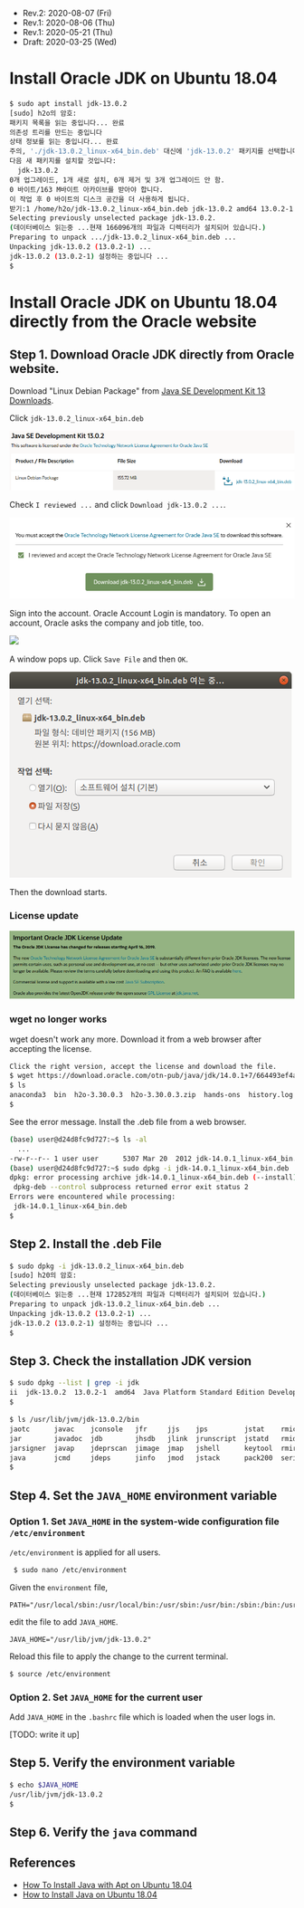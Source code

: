 * Rev.2: 2020-08-07 (Fri)
* Rev.1: 2020-08-06 (Thu)
* Rev.1: 2020-05-21 (Thu)
* Draft: 2020-03-25 (Wed)

# Install Oracle JDK on Ubuntu 18.04 

```bash
$ sudo apt install jdk-13.0.2
[sudo] h2o의 암호: 
패키지 목록을 읽는 중입니다... 완료
의존성 트리를 만드는 중입니다       
상태 정보를 읽는 중입니다... 완료
주의, './jdk-13.0.2_linux-x64_bin.deb' 대신에 'jdk-13.0.2' 패키지를 선택합니다
다음 새 패키지를 설치할 것입니다:
  jdk-13.0.2
0개 업그레이드, 1개 새로 설치, 0개 제거 및 3개 업그레이드 안 함.
0 바이트/163 M바이트 아카이브를 받아야 합니다.
이 작업 후 0 바이트의 디스크 공간을 더 사용하게 됩니다.
받기:1 /home/h2o/jdk-13.0.2_linux-x64_bin.deb jdk-13.0.2 amd64 13.0.2-1 [163 MB]
Selecting previously unselected package jdk-13.0.2.
(데이터베이스 읽는중 ...현재 166096개의 파일과 디렉터리가 설치되어 있습니다.)
Preparing to unpack .../jdk-13.0.2_linux-x64_bin.deb ...
Unpacking jdk-13.0.2 (13.0.2-1) ...
jdk-13.0.2 (13.0.2-1) 설정하는 중입니다 ...
$
```

# Install Oracle JDK on Ubuntu 18.04 directly from the Oracle website

## Step 1. Download Oracle JDK directly from Oracle website.

Download "Linux Debian Package" from [Java SE Development Kit 13 Downloads](https://www.oracle.com/java/technologies/javase-jdk13-downloads.html).

Click `jdk-13.0.2_linux-x64_bin.deb`

<img src="images/java_se_development_kit13_0_2.png">

Check `I reviewed ...` and click `Download jdk-13.0.2 ...`.

<img src="images/accept_the_license_and_download_deb_file.png">

Sign into the account. Oracle Account Login is mandatory. To open an account, Oracle asks the company and job title, too.

<img src="images/oracle_account_signin-english.png">

A window pops up. Click `Save File` and then `OK`.

<img src="images/opening_jdk13_0_2_linux-x64_bin_deb.png">

Then the download starts.

### License update

<img src="images/important_oracle_jdk_license_update-2019-04-16.png">

### wget no longer works
wget doesn't work any more. Download it from a web browser after accepting the license. 

```bash
Click the right version, accept the license and download the file.
$ wget https://download.oracle.com/otn-pub/java/jdk/14.0.1+7/664493ef4a6946b186ff29eb326336a2/jdk-14.0.1_linux-x64_bin.deb
$ ls
anaconda3  bin  h2o-3.30.0.3  h2o-3.30.0.3.zip  hands-ons  history.log  jdk-14.0.1_linux-x64_bin.deb  projects
$
```
See the error message. Install the .deb file from a web browser.
```bash
(base) user@d24d8fc9d727:~$ ls -al
  ...
-rw-r--r-- 1 user user      5307 Mar 20  2012 jdk-14.0.1_linux-x64_bin.deb
(base) user@d24d8fc9d727:~$ sudo dpkg -i jdk-14.0.1_linux-x64_bin.deb
dpkg: error processing archive jdk-14.0.1_linux-x64_bin.deb (--install):
 dpkg-deb --control subprocess returned error exit status 2
Errors were encountered while processing:
 jdk-14.0.1_linux-x64_bin.deb
$
```

## Step 2. Install the .deb File

```bash
$ sudo dpkg -i jdk-13.0.2_linux-x64_bin.deb
[sudo] h20의 암호: 
Selecting previously unselected package jdk-13.0.2.
(데이터베이스 읽는중 ...현재 172852개의 파일과 디렉터리가 설치되어 있습니다.)
Preparing to unpack jdk-13.0.2_linux-x64_bin.deb ...
Unpacking jdk-13.0.2 (13.0.2-1) ...
jdk-13.0.2 (13.0.2-1) 설정하는 중입니다 ...
$
```

## Step 3. Check the installation JDK version
```bash
$ sudo dpkg --list | grep -i jdk
ii  jdk-13.0.2  13.0.2-1  amd64  Java Platform Standard Edition Development Kit
$
```

```bash
$ ls /usr/lib/jvm/jdk-13.0.2/bin
jaotc      javac    jconsole   jfr     jjs    jps         jstat    rmic         unpack200
jar        javadoc  jdb        jhsdb   jlink  jrunscript  jstatd   rmid
jarsigner  javap    jdeprscan  jimage  jmap   jshell      keytool  rmiregistry
java       jcmd     jdeps      jinfo   jmod   jstack      pack200  serialver
$
```

## Step 4. Set the `JAVA_HOME` environment variable
### Option 1. Set `JAVA_HOME` in the system-wide configuration file `/etc/environment`
`/etc/environment` is applied for all users.
```bash
 $ sudo nano /etc/environment
```
Given the `environment` file,
```
PATH="/usr/local/sbin:/usr/local/bin:/usr/sbin:/usr/bin:/sbin:/bin:/usr/games:/usr/local/games"
```
edit the file to add `JAVA_HOME`.
```
JAVA_HOME="/usr/lib/jvm/jdk-13.0.2"
```

Reload this file to apply the change to the current terminal.
```bash
$ source /etc/environment
```
### Option 2. Set `JAVA_HOME` for the current user
Add `JAVA_HOME` in the `.bashrc` file which is loaded when the user logs in.

[TODO: write it up]

## Step 5. Verify the environment variable 
```bash
$ echo $JAVA_HOME
/usr/lib/jvm/jdk-13.0.2
$
```
## Step 6. Verify the `java` command


## References
* [How To Install Java with Apt on Ubuntu 18.04](https://www.digitalocean.com/community/tutorials/how-to-install-java-with-apt-on-ubuntu-18-04)
* [How to Install Java on Ubuntu 18.04](https://linuxize.com/post/install-java-on-ubuntu-18-04/)

